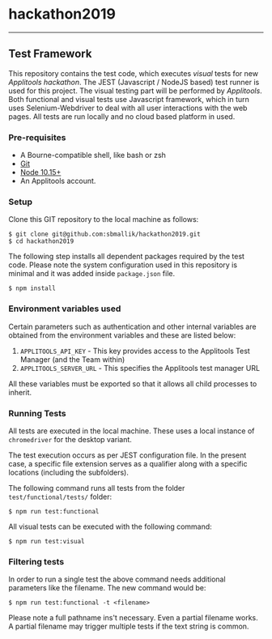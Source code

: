 # hackathon2019

***
## Test Framework

This repository contains the test code, which executes *visual* tests for new _Applitools hackathon_. The JEST (Javascript / NodeJS based) test runner is used for this project. The visual testing part will be performed by *Applitools*. Both functional and visual tests use Javascript framework, which in turn uses Selenium-Webdriver to deal with all user interactions with the web pages. All tests are run locally and no cloud based platform in used.

### Pre-requisites

* A Bourne-compatible shell, like bash or zsh
* [Git](http://gitscm.com/)
* [Node 10.15+](http://nodejs.org/)
* An Applitools account.

### Setup

Clone this GIT repository to the local machine as follows:
```
$ git clone git@github.com:sbmallik/hackathon2019.git
$ cd hackathon2019
```

The following step installs all dependent packages required by the test code. Please note the system configuration used in this repository is minimal and it was added inside `package.json` file.
```
$ npm install
```

### Environment variables used

Certain parameters such as authentication and other internal variables are obtained from the environment variables and these are listed below:

1. `APPLITOOLS_API_KEY` - This key provides access to the Applitools Test Manager (and the Team within)
1. `APPLITOOLS_SERVER_URL` - This specifies the Applitools test manager URL

All these variables must be exported so that it allows all child processes to inherit.

### Running Tests

All tests are executed in the local machine. These uses a local instance of `chromedriver` for the desktop variant.

The test execution occurs as per JEST configuration file. In the present case, a specific file extension serves as a qualifier along with a specific locations (including the subfolders).

The following command runs all tests from the folder `test/functional/tests/` folder:
```
$ npm run test:functional
```

All visual tests can be executed with the following command:
```
$ npm run test:visual
```

### Filtering tests

In order to run a single test the above command needs additional parameters like the filename. The new command would be:
```
$ npm run test:functional -t <filename>
```
Please note a full pathname ins't necessary. Even a partial filename works. A partial filename may trigger multiple tests if the text string is common. 
